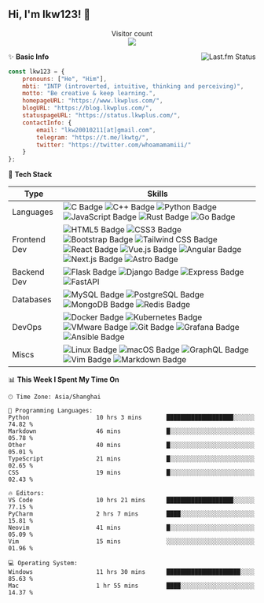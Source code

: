 <!--
# Hi there! 👋
**synthpop123/synthpop123** is a ✨ _special_ ✨ repository because its `README.md` (this file) appears on your GitHub profile.

Here are some ideas to get you started:
-->

## Hi, I'm lkw123! 🌱

<p align="center"> 
  Visitor count<br>
  <img src="https://profile-counter.glitch.me/synthpop123/count.svg" />
</p>

<!-- -  I’m currently studying Computer Science in Peking University.
 - 🌱 Be **creative** & keep **learning**.
 - 📫 Here is my [homepage](https://www.lkwplus.com/), and I sometimes write something on my [blog](https://blog.lkwplus.com).
 - ✨ How to get in touch:
  
  [![Telegram Badge](https://img.shields.io/badge/Telegram-26A5E4?logo=telegram&logoColor=fff&style=flat-square)](https://t.me/lkwtg)
  [![Twitter Badge](https://img.shields.io/badge/Twitter-1D9BF0?logo=twitter&logoColor=fff&style=flat-square)](https://twitter.com/whoamamamiii)
  [![Gmail Badge](https://img.shields.io/badge/Gmail-EA4335?logo=gmail&logoColor=fff&style=flat-square)](mailto:me@lkwplus.com)-->

<a href="https://www.last.fm/user/synthpop123">
   <img align="right" src="https://lastfm-recently-played.vercel.app/api?user=synthpop123&count=4&width=300&footer_style=compact_stats" alt="Last.fm Status">
</a>

✨ **Basic Info**

```javascript
const lkw123 = {
    pronouns: ["He", "Him"],
    mbti: "INTP (introverted, intuitive, thinking and perceiving)",
    motto: "Be creative & keep learning.",
    homepageURL: "https://www.lkwplus.com/",
    blogURL: "https://blog.lkwplus.com/",
    statuspageURL: "https://status.lkwplus.com/",
    contactInfo: {
        email: "lkw20010211[at]gmail.com",
        telegram: "https://t.me/lkwtg/",
        twitter: "https://twitter.com/whoamamamiii/"
    }
};
```

🔭 **Tech Stack**

|**Type**                  | **Skills**                                                                                                                                                                                                                                                                                                                                                                                                                                                                                                                                                      |
|-------------------------------|----------------------------------------------------------------------------------------------------------------------------------------------------------------------------------------------------------------------------------------------------------------------------------------------------------------------------------------------------------------------------------------------------------------------------------------------------------------------------------------------------------------------------------------------------------------------|
| Languages      | ![C Badge](https://img.shields.io/badge/C-A8B9CC?logo=c&logoColor=fff&style=flat-square) ![C++ Badge](https://img.shields.io/badge/C%2B%2B-00599C?logo=cplusplus&logoColor=fff&style=flat-square) ![Python Badge](https://img.shields.io/badge/Python-3776AB?logo=python&logoColor=fff&style=flat-square) ![JavaScript Badge](https://img.shields.io/badge/JavaScript-F7DF1E?logo=javascript&logoColor=000&style=flat-square) ![Rust Badge](https://img.shields.io/badge/Rust-000?logo=rust&logoColor=fff&style=flat-square) ![Go Badge](https://img.shields.io/badge/Go-00ADD8?logo=go&logoColor=fff&style=flat-square) |
| Frontend Dev   | ![HTML5 Badge](https://img.shields.io/badge/HTML5-E34F26?logo=html5&logoColor=fff&style=flat-square) ![CSS3 Badge](https://img.shields.io/badge/CSS3-1572B6?logo=css3&logoColor=fff&style=flat-square) ![Bootstrap Badge](https://img.shields.io/badge/Bootstrap-7952B3?logo=bootstrap&logoColor=fff&style=flat-square) ![Tailwind CSS Badge](https://img.shields.io/badge/Tailwind%20CSS-06B6D4?logo=tailwindcss&logoColor=fff&style=flat-square) ![React Badge](https://img.shields.io/badge/React-61DAFB?logo=react&logoColor=000&style=flat-square) ![Vue.js Badge](https://img.shields.io/badge/Vue.js-4FC08D?logo=vuedotjs&logoColor=fff&style=flat-square) ![Angular Badge](https://img.shields.io/badge/Angular-0F0F11?logo=angular&logoColor=fff&style=flat-square) ![Next.js Badge](https://img.shields.io/badge/Next.js-000?logo=nextdotjs&logoColor=fff&style=flat-square) ![Astro Badge](https://img.shields.io/badge/Astro-BC52EE?logo=astro&logoColor=fff&style=flat-square) |
| Backend Dev   | ![Flask Badge](https://img.shields.io/badge/Flask-000?logo=flask&logoColor=fff&style=flat-square) ![Django Badge](https://img.shields.io/badge/Django-092E20?logo=django&logoColor=fff&style=flat-square) ![Express Badge](https://img.shields.io/badge/Express-000?logo=express&logoColor=fff&style=flat-square) ![FastAPI](https://img.shields.io/badge/FastAPI-005571?&style=flat-square&logo=fastapi)                                                                                                                                                                                |
| Databases     | ![MySQL Badge](https://img.shields.io/badge/MySQL-4479A1?logo=mysql&logoColor=fff&style=flat-square) ![PostgreSQL Badge](https://img.shields.io/badge/PostgreSQL-4169E1?logo=postgresql&logoColor=fff&style=flat-square) ![MongoDB Badge](https://img.shields.io/badge/MongoDB-47A248?logo=mongodb&logoColor=fff&style=flat-square) ![Redis Badge](https://img.shields.io/badge/Redis-DC382D?logo=redis&logoColor=fff&style=flat-square)                                                                                                                                                                        |
| DevOps         | ![Docker Badge](https://img.shields.io/badge/Docker-2496ED?logo=docker&logoColor=fff&style=flat-square) ![Kubernetes Badge](https://img.shields.io/badge/Kubernetes-326CE5?logo=kubernetes&logoColor=fff&style=flat-square) ![VMware Badge](https://img.shields.io/badge/VMware-607078?logo=vmware&logoColor=fff&style=flat-square) ![Git Badge](https://img.shields.io/badge/Git-F05032?logo=git&logoColor=fff&style=flat-square) ![Grafana Badge](https://img.shields.io/badge/Grafana-F46800?logo=grafana&logoColor=fff&style=flat-square) ![Ansible Badge](https://img.shields.io/badge/Ansible-E00?logo=ansible&logoColor=fff&style=flat-square) |
| Miscs       | ![Linux Badge](https://img.shields.io/badge/Linux-FCC624?logo=linux&logoColor=000&style=flat-square) ![macOS Badge](https://img.shields.io/badge/macOS-000?logo=macos&logoColor=fff&style=flat-square) ![GraphQL Badge](https://img.shields.io/badge/GraphQL-E10098?logo=graphql&logoColor=fff&style=flat-square) ![Vim Badge](https://img.shields.io/badge/Vim-019733?logo=vim&logoColor=fff&style=flat-square) ![Markdown Badge](https://img.shields.io/badge/Markdown-000?logo=markdown&logoColor=fff&style=flat-square)                                                                                                        |

<!--START_SECTION:waka-->
📊 **This Week I Spent My Time On** 

```text
🕑︎ Time Zone: Asia/Shanghai

💬 Programming Languages: 
Python                   10 hrs 3 mins       ███████████████████░░░░░░   74.82 % 
Markdown                 46 mins             █░░░░░░░░░░░░░░░░░░░░░░░░   05.78 % 
Other                    40 mins             █░░░░░░░░░░░░░░░░░░░░░░░░   05.01 % 
TypeScript               21 mins             █░░░░░░░░░░░░░░░░░░░░░░░░   02.65 % 
CSS                      19 mins             █░░░░░░░░░░░░░░░░░░░░░░░░   02.43 % 

🔥 Editors: 
VS Code                  10 hrs 21 mins      ███████████████████░░░░░░   77.15 % 
PyCharm                  2 hrs 7 mins        ████░░░░░░░░░░░░░░░░░░░░░   15.81 % 
Neovim                   41 mins             █░░░░░░░░░░░░░░░░░░░░░░░░   05.09 % 
Vim                      15 mins             ░░░░░░░░░░░░░░░░░░░░░░░░░   01.96 % 

💻 Operating System: 
Windows                  11 hrs 30 mins      █████████████████████░░░░   85.63 % 
Mac                      1 hr 55 mins        ████░░░░░░░░░░░░░░░░░░░░░   14.37 % 
```


<!--END_SECTION:waka-->


  <!--![HTML](https://img.shields.io/badge/HTML-239120?style=for-the-badge&logo=html5&logoColor=white)
  ![CSS](https://img.shields.io/badge/CSS-239120?&style=for-the-badge&logo=css3&logoColor=white)
  ![JavaScript](https://img.shields.io/badge/JavaScript-323330?style=for-the-badge&logo=javascript&logoColor=F7DF1E)

  ![C](https://img.shields.io/badge/C-00599C?style=for-the-badge&logo=c&logoColor=white)
  ![C++](https://img.shields.io/badge/C%2B%2B-00599C?style=for-the-badge&logo=c%2B%2B&logoColor=white)
  ![Python](https://img.shields.io/badge/Python-14354C?style=for-the-badge&logo=python&logoColor=white)
  ![Rust](https://img.shields.io/badge/Rust-000000?style=for-the-badge&logo=rust&logoColor=white)
  ![Go](https://img.shields.io/badge/Go-00ADD8?style=for-the-badge&logo=go&logoColor=white)

  ![Angular](https://img.shields.io/badge/angular-%23DD0031.svg?style=for-the-badge&logo=angular&logoColor=white)
  ![Bootstrap](https://img.shields.io/badge/Bootstrap-563D7C?style=for-the-badge&logo=bootstrap&logoColor=white)
  ![Flask](https://img.shields.io/badge/flask-%23000.svg?style=for-the-badge&logo=flask&logoColor=white)

  ![MongoDB](https://img.shields.io/badge/MongoDB-4EA94B?style=for-the-badge&logo=mongodb&logoColor=white)
  ![MySQL](https://img.shields.io/badge/MySQL-005C84?style=for-the-badge&logo=mysql&logoColor=white)
  ![PostgreSQL](https://img.shields.io/badge/PostgreSQL-316192?style=for-the-badge&logo=postgresql&logoColor=white)

  ![Docker](https://img.shields.io/badge/docker-%230db7ed.svg?style=for-the-badge&logo=docker&logoColor=white)
  ![Kubernetes](https://img.shields.io/badge/kubernetes-%23326ce5.svg?style=for-the-badge&logo=kubernetes&logoColor=white)
  ![GIT](https://img.shields.io/badge/GIT-E44C30?style=for-the-badge&logo=git&logoColor=white)
  ![Grafana](https://img.shields.io/badge/grafana-%23F46800.svg?style=for-the-badge&logo=grafana&logoColor=white)
  ![Ansible](https://img.shields.io/badge/ansible-%231A1918.svg?style=for-the-badge&logo=ansible&logoColor=white)

  ![Linux](https://img.shields.io/badge/Linux-FCC624?style=for-the-badge&logo=linux&logoColor=black)
  ![macOS](https://img.shields.io/badge/macos-000000?style=for-the-badge&logo=macos&logoColor=F0F0F0)
  ![VIM](https://img.shields.io/badge/VIM-%2311AB00.svg?&style=for-the-badge&logo=vim&logoColor=white)
  ![Markdown](https://img.shields.io/badge/Markdown-000000?style=for-the-badge&logo=markdown&logoColor=white)-->
